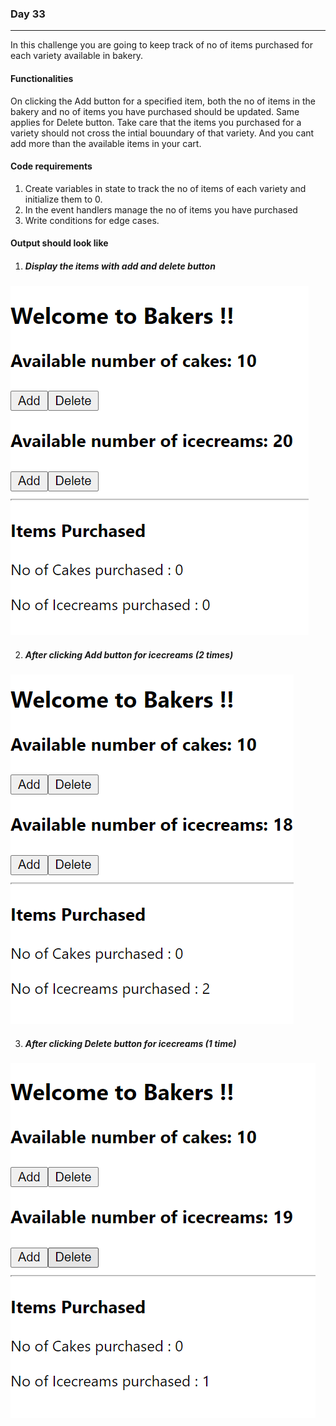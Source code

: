 ### Day 33
---
In this challenge you are going to keep track of no of items purchased for each variety available in bakery.

#### Functionalities 
On clicking the Add button for a specified item, both the no of items in the bakery and no of items you have purchased should be updated. Same applies for Delete button. Take care that the items you purchased for a variety should not cross the intial bouundary of that variety. And you cant add more than the available items in your cart.

#### Code requirements
1. Create variables in state to track the no of items of each variety and initialize them to 0.
2. In the event handlers manage the no of items you have purchased
3. Write conditions for edge cases.

#### Output should look like

1. ##### Display the items with add and delete button
![](BeforeClick.png)

2. ##### After clicking Add button for icecreams (2 times)
![](AfterAdd.png)

3. ##### After clicking Delete button for icecreams (1 time)
![](AfterDelete.png)